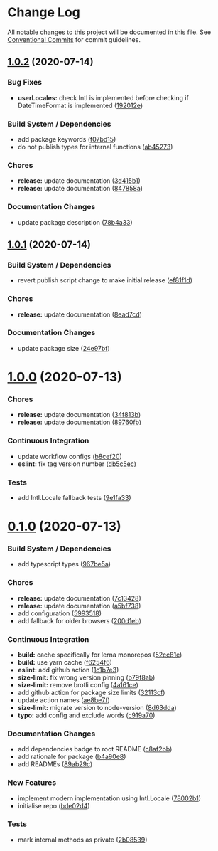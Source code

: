 # Change Log

All notable changes to this project will be documented in this file.
See [Conventional Commits](https://conventionalcommits.org) for commit guidelines.

## [1.0.2](https://github.com/wopian/preferred-locale/compare/v1.0.1...v1.0.2) (2020-07-14)


### Bug Fixes

* **userLocales:** check Intl is implemented before checking if DateTimeFormat is implemented ([192012e](https://github.com/wopian/preferred-locale/commit/192012e))


### Build System / Dependencies

* add package keywords ([f07bd15](https://github.com/wopian/preferred-locale/commit/f07bd15))
* do not publish types for internal functions ([ab45273](https://github.com/wopian/preferred-locale/commit/ab45273))


### Chores

* **release:** update documentation ([3d415b1](https://github.com/wopian/preferred-locale/commit/3d415b1))
* **release:** update documentation ([847858a](https://github.com/wopian/preferred-locale/commit/847858a))


### Documentation Changes

* update package description ([78b4a33](https://github.com/wopian/preferred-locale/commit/78b4a33))





## [1.0.1](https://github.com/wopian/preferred-locale/compare/v1.0.0...v1.0.1) (2020-07-14)


### Build System / Dependencies

* revert publish script change to make initial release ([ef81f1d](https://github.com/wopian/preferred-locale/commit/ef81f1d))


### Chores

* **release:** update documentation ([8ead7cd](https://github.com/wopian/preferred-locale/commit/8ead7cd))


### Documentation Changes

* update package size ([24e97bf](https://github.com/wopian/preferred-locale/commit/24e97bf))





# [1.0.0](https://github.com/wopian/preferred-locale/compare/v0.1.0...v1.0.0) (2020-07-13)


### Chores

* **release:** update documentation ([34f813b](https://github.com/wopian/preferred-locale/commit/34f813b))
* **release:** update documentation ([89760fb](https://github.com/wopian/preferred-locale/commit/89760fb))


### Continuous Integration

* update workflow configs ([b8cef20](https://github.com/wopian/preferred-locale/commit/b8cef20))
* **eslint:** fix tag version number ([db5c5ec](https://github.com/wopian/preferred-locale/commit/db5c5ec))


### Tests

* add Intl.Locale fallback tests ([9e1fa33](https://github.com/wopian/preferred-locale/commit/9e1fa33))





# [0.1.0](https://github.com/wopian/preferred-locale/compare/v0.0.1-prerelease...v0.1.0) (2020-07-13)


### Build System / Dependencies

* add typescript types ([967be5a](https://github.com/wopian/preferred-locale/commit/967be5a))


### Chores

* **release:** update documentation ([7c13428](https://github.com/wopian/preferred-locale/commit/7c13428))
* **release:** update documentation ([a5bf738](https://github.com/wopian/preferred-locale/commit/a5bf738))
* add configuration ([5993518](https://github.com/wopian/preferred-locale/commit/5993518))
* add fallback for older browsers ([200d1eb](https://github.com/wopian/preferred-locale/commit/200d1eb))


### Continuous Integration

* **build:** cache specifically for lerna monorepos ([52cc81e](https://github.com/wopian/preferred-locale/commit/52cc81e))
* **build:** use yarn cache ([f6254f6](https://github.com/wopian/preferred-locale/commit/f6254f6))
* **eslint:** add github action ([1c1b7e3](https://github.com/wopian/preferred-locale/commit/1c1b7e3))
* **size-limit:** fix wrong version pinning ([b79f8ab](https://github.com/wopian/preferred-locale/commit/b79f8ab))
* **size-limit:** remove brotli config ([4a161ce](https://github.com/wopian/preferred-locale/commit/4a161ce))
* add github action for package size limits ([32113cf](https://github.com/wopian/preferred-locale/commit/32113cf))
* update action names ([ae8be7f](https://github.com/wopian/preferred-locale/commit/ae8be7f))
* **size-limit:** migrate version to node-version ([8d63dda](https://github.com/wopian/preferred-locale/commit/8d63dda))
* **typo:** add config and exclude words ([c919a70](https://github.com/wopian/preferred-locale/commit/c919a70))


### Documentation Changes

* add dependencies badge to root README ([c8af2bb](https://github.com/wopian/preferred-locale/commit/c8af2bb))
* add rationale for package ([b4a90e8](https://github.com/wopian/preferred-locale/commit/b4a90e8))
* add READMEs ([89ab29c](https://github.com/wopian/preferred-locale/commit/89ab29c))


### New Features

* implement modern implementation using Intl.Locale ([78002b1](https://github.com/wopian/preferred-locale/commit/78002b1))
* initialise repo ([bde02d4](https://github.com/wopian/preferred-locale/commit/bde02d4))


### Tests

* mark internal methods as private ([2b08539](https://github.com/wopian/preferred-locale/commit/2b08539))
